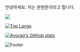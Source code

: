 안녕하세요.
저는 원현준이라고 합니다.

  <img src="http://mazandi.herokuapp.com/api?handle={백준닉네임}&theme=warm"/>

  [![Top Langs](https://github-readme-stats.vercel.app/api/top-langs/?username=HyunJun123456)](https://github.com/HyunJun123456/github-readme-stats)

  [![Anurag's GitHub stats](https://github-readme-stats.vercel.app/api?username=HyunJun123456)](https://github.com/HyunJun123456/github-readme-stats)

  ![Footer](https://capsule-render.vercel.app/api?type=waving&color=auto&height=200&section=footer)